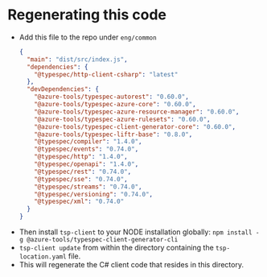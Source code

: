 ﻿# Regenerating this code

- Add this file to the repo under `eng/common`
  ```json
  {
    "main": "dist/src/index.js",
    "dependencies": {
      "@typespec/http-client-csharp": "latest"
    },
    "devDependencies": {
      "@azure-tools/typespec-autorest": "0.60.0",
      "@azure-tools/typespec-azure-core": "0.60.0",
      "@azure-tools/typespec-azure-resource-manager": "0.60.0",
      "@azure-tools/typespec-azure-rulesets": "0.60.0",
      "@azure-tools/typespec-client-generator-core": "0.60.0",
      "@azure-tools/typespec-liftr-base": "0.8.0",
      "@typespec/compiler": "1.4.0",
      "@typespec/events": "0.74.0",
      "@typespec/http": "1.4.0",
      "@typespec/openapi": "1.4.0",
      "@typespec/rest": "0.74.0",
      "@typespec/sse": "0.74.0",
      "@typespec/streams": "0.74.0",
      "@typespec/versioning": "0.74.0",
      "@typespec/xml": "0.74.0"
    }
  }
  ```
- Then install `tsp-client` to your NODE installation globally: `npm install -g @azure-tools/typespec-client-generator-cli`
- `tsp-client update` from within the directory containing the `tsp-location.yaml` file.
- This will regenerate the C# client code that resides in this directory.
